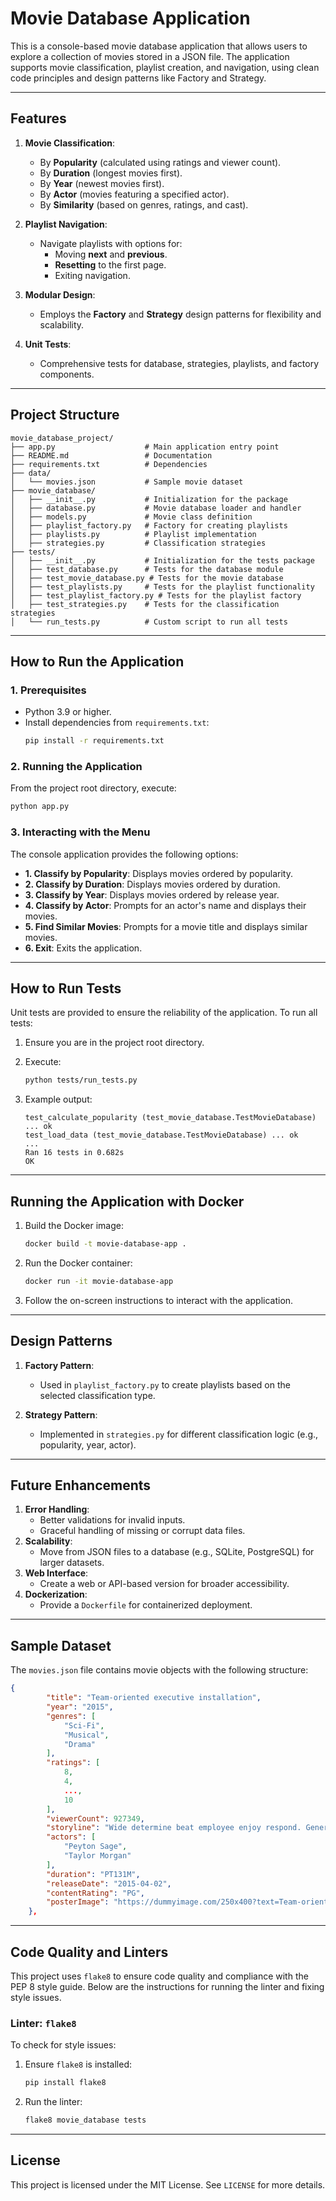 # **Movie Database Application**

This is a console-based movie database application that allows users to explore a collection of movies stored in a JSON file. The application supports movie classification, playlist creation, and navigation, using clean code principles and design patterns like Factory and Strategy.

---

## **Features**
1. **Movie Classification**:
   - By **Popularity** (calculated using ratings and viewer count).
   - By **Duration** (longest movies first).
   - By **Year** (newest movies first).
   - By **Actor** (movies featuring a specified actor).
   - By **Similarity** (based on genres, ratings, and cast).

2. **Playlist Navigation**:
   - Navigate playlists with options for:
     - Moving **next** and **previous**.
     - **Resetting** to the first page.
     - Exiting navigation.

3. **Modular Design**:
   - Employs the **Factory** and **Strategy** design patterns for flexibility and scalability.

4. **Unit Tests**:
   - Comprehensive tests for database, strategies, playlists, and factory components.

---

## **Project Structure**
```plaintext
movie_database_project/
├── app.py                    # Main application entry point
├── README.md                 # Documentation
├── requirements.txt          # Dependencies
├── data/
│   └── movies.json           # Sample movie dataset
├── movie_database/
│   ├── __init__.py           # Initialization for the package
│   ├── database.py           # Movie database loader and handler
│   ├── models.py             # Movie class definition
│   ├── playlist_factory.py   # Factory for creating playlists
│   ├── playlists.py          # Playlist implementation
│   ├── strategies.py         # Classification strategies
├── tests/
│   ├── __init__.py           # Initialization for the tests package
│   ├── test_database.py      # Tests for the database module
│   ├── test_movie_database.py # Tests for the movie database
│   ├── test_playlists.py     # Tests for the playlist functionality
│   ├── test_playlist_factory.py # Tests for the playlist factory
│   ├── test_strategies.py    # Tests for the classification strategies
│   └── run_tests.py          # Custom script to run all tests
```

---

## **How to Run the Application**

### **1. Prerequisites**
- Python 3.9 or higher.
- Install dependencies from `requirements.txt`:
  ```bash
  pip install -r requirements.txt
  ```

### **2. Running the Application**
From the project root directory, execute:
```bash
python app.py
```

### **3. Interacting with the Menu**
The console application provides the following options:
- **1. Classify by Popularity**: Displays movies ordered by popularity.
- **2. Classify by Duration**: Displays movies ordered by duration.
- **3. Classify by Year**: Displays movies ordered by release year.
- **4. Classify by Actor**: Prompts for an actor's name and displays their movies.
- **5. Find Similar Movies**: Prompts for a movie title and displays similar movies.
- **6. Exit**: Exits the application.

---

## **How to Run Tests**
Unit tests are provided to ensure the reliability of the application. To run all tests:

1. Ensure you are in the project root directory.
2. Execute:
   ```bash
   python tests/run_tests.py
   ```

3. Example output:
   ```plaintext
   test_calculate_popularity (test_movie_database.TestMovieDatabase) ... ok
   test_load_data (test_movie_database.TestMovieDatabase) ... ok
   ...
   Ran 16 tests in 0.682s
   OK
   ```

---
## **Running the Application with Docker**
1. Build the Docker image:
   ```bash
   docker build -t movie-database-app .
   ```
2. Run the Docker container:
   ```bash
   docker run -it movie-database-app
   ```
3. Follow the on-screen instructions to interact with the application.

---

## **Design Patterns**
1. **Factory Pattern**:
   - Used in `playlist_factory.py` to create playlists based on the selected classification type.

2. **Strategy Pattern**:
   - Implemented in `strategies.py` for different classification logic (e.g., popularity, year, actor).

---

## **Future Enhancements**
1. **Error Handling**:
   - Better validations for invalid inputs.
   - Graceful handling of missing or corrupt data files.
2. **Scalability**:
   - Move from JSON files to a database (e.g., SQLite, PostgreSQL) for larger datasets.
3. **Web Interface**:
   - Create a web or API-based version for broader accessibility.
4. **Dockerization**:
   - Provide a `Dockerfile` for containerized deployment.

---

## **Sample Dataset**
The `movies.json` file contains movie objects with the following structure:
```json
{
        "title": "Team-oriented executive installation",
        "year": "2015",
        "genres": [
            "Sci-Fi",
            "Musical",
            "Drama"
        ],
        "ratings": [
            8,
            4,
            ...,
            10
        ],
        "viewerCount": 927349,
        "storyline": "Wide determine beat employee enjoy respond. Generation during sport can purpose what and. All while within create various themselves write.",
        "actors": [
            "Peyton Sage",
            "Taylor Morgan"
        ],
        "duration": "PT131M",
        "releaseDate": "2015-04-02",
        "contentRating": "PG",
        "posterImage": "https://dummyimage.com/250x400?text=Team-oriented%20executive%20installation"
    },
```

---
## Code Quality and Linters

This project uses `flake8` to ensure code quality and compliance with the PEP 8 style guide. Below are the instructions for running the linter and fixing style issues.

### Linter: `flake8`

To check for style issues:

1. Ensure `flake8` is installed:
   ```bash
   pip install flake8
   ```
2. Run the linter:
   ```bash
   flake8 movie_database tests
   ```

---

## **License**
This project is licensed under the MIT License. See `LICENSE` for more details.